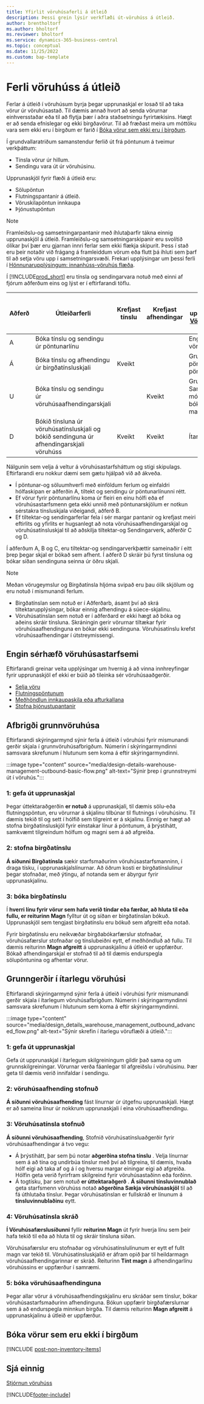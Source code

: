 ```yaml
---
title: Yfirlit vöruhúsaferli á útleið
description: Þessi grein lýsir verkflæði út-vöruhúss á útleið.
author: brentholtorf
ms.author: bholtorf
ms.reviewer: bholtorf
ms.service: dynamics-365-business-central
ms.topic: conceptual
ms.date: 11/25/2022
ms.custom: bap-template
---
```

# <a name="outbound-warehouse-processes"></a>Ferli vöruhúss á útleið

Ferlar á útleið í vöruhúsum byrja þegar upprunaskjal er losað til að taka vörur úr vöruhúsastað. Til dæmis annað hvort að senda vörurnar einhversstaðar eða til að flytja þær í aðra staðsetningu fyrirtækisins. Hægt er að senda efnislegar og ekki birgðavörur. Til að fræðast meira um móttöku vara sem ekki eru í birgðum er farið í  [Bóka vörur sem ekki eru í birgðum](#post-non-inventory-items). 

Í grundvallaratriðum samanstendur ferlið út frá pöntunum á tveimur verkþáttum:

* Tínsla vörur úr hillum.
* Sendingu vara út úr vöruhúsinu.

Upprunaskjöl fyrir flæði á útleið eru:  

* Sölupöntun  
* Flutningspantanir á útleið.  
* Vöruskilapöntun innkaupa  
* Þjónustupöntun  

> [!NOTE]
> Framleiðslu-og samsetningarpantanir með íhlutaþarfir tákna einnig upprunaskjöl á útleið. Framleiðslu-og samsetningarskipanir eru svolítið ólíkar því þær eru gjarnan innri ferlar sem ekki flækja skipurit. Þess í stað eru þeir notaðir við frágang á framleiddum vörum eða flutt þá íhluti sem þarf til að setja vöru upp í samsetningarsvæði. Frekari upplýsingar um þessi ferli í  [Hönnunarupplýsingum: innanhúss-vöruhús flæða](design-details-internal-warehouse-flows.md).  

Í  [!INCLUDE[prod_short](includes/prod_short.md)] eru tínsla og sendingarvara notuð með einni af fjórum aðferðum eins og lýst er í eftirfarandi töflu.

|Aðferð|Útleiðarferli|Krefjast tínslu|Krefjast afhendingar|Flókið stig (frekari upplýsingar um  [Vöruhúsakerfi-Yfirlit](design-details-warehouse-management.md))|  
|------|----------------|-----|---------|-------------------------------------------------------------------------------------|  
|A|Bóka tínslu og sendingu úr pöntunarlínu|||Engin sérstök vöruhúsaaðgerð.|  
|Á|Bóka tínslu og afhendingu úr birgðatínsluskjali|Kveikt||Grunnur: pöntun-eftir pöntun.|  
|U|Bóka tínslu og sendingu úr vöruhúsaafhendingarskjali||Kveikt|Grunnur: Samstæða móttöku/skipa bóka fyrir margar pantanir.|  
|D|Bókið tínsluna úr vöruhúsatínsluskjali og bókið sendinguna úr afhendingarskjali vöruhúss|Kveikt|Kveikt|Ítarlegt|  

Nálgunin sem velja á veltur á vöruhúsastarfsháttum og stigi skipulags. Eftirfarandi eru nokkur dæmi sem gætu hjálpað við að ákveða.

* Í pöntunar-og söluumhverfi með einföldum ferlum og einfaldri hólfaskipan er aðferðin A, tiltekt og sendingu úr pöntunarlínunni rétt.
* Ef vörur fyrir pöntunarlínu koma úr fleiri en einu hólfi eða ef vöruhúsastarfsmenn geta ekki unnið með pöntunarskjölum er notkun sérstakra tínsluskjala viðeigandi, aðferð B.
* Ef tiltektar-og sendingarferlar fela í sér margar pantanir og krefjast meiri eftirlits og yfirlits er hugsanlegt að nota vöruhúsaafhendingarskjal og vöruhúsatínsluskjal til að aðskilja tiltektar-og Sendingarverk, aðferðir C og D.  

Í aðferðum A, B og C, eru tiltektar-og sendingarverkþættir sameinaðir í eitt þrep þegar skjal er bókað sem afhent. Í aðferð D skráir þú fyrst tínsluna og bókar síðan sendinguna seinna úr öðru skjali.

> [!NOTE]
> Meðan vörugeymslur og Birgðatínsla hljóma svipað eru þau ólík skjölum og eru notuð í mismunandi ferlum.
> * Birgðatínslan sem notuð er í Aðferðarb, ásamt því að skrá tiltektarupplýsingar, bókar einnig afhendingu á súece-skjalinu.
> * Vöruhúsatínslan sem notuð er í aðferðard er ekki hægt að bóka og aðeins skráir tínsluna. Skráningin gerir vörurnar tiltækar fyrir vöruhúsaafhendinguna en bókar ekki sendinguna. Vöruhúsatínslu krefst vöruhúsaafhendingar í útstreymissengi.

## <a name="no-dedicated-warehouse-activity"></a>Engin sérhæfð vöruhúsastarfsemi

Eftirfarandi greinar veita upplýsingar um hvernig á að vinna innhreyfingar fyrir upprunaskjöl ef ekki er búið að tileinka sér vöruhúsaaðgerðir.

* [Selja vöru](sales-how-sell-products.md)
* [Flutningspöntunum](inventory-how-transfer-between-locations.md)
* [Meðhöndlun innkaupaskila eða afturkallana](purchasing-how-process-purchase-returns-cancellations.md)
* [Stofna þjónustupantanir](service-how-to-create-service-orders.md)

## <a name="basic-warehouse-configurations"></a>Afbrigði grunnvöruhúsa

Eftirfarandi skýringarmynd sýnir ferla á útleið í vöruhúsi fyrir mismunandi gerðir skjala í grunnvöruhúsafbrigðum. Númerin í skýringarmyndinni samsvara skrefunum í hlutunum sem koma á eftir skýringarmyndinni.  

:::image type="content" source="media/design-details-warehouse-management-outbound-basic-flow.png" alt-text="Sýnir þrep í grunnstreymi út í vöruhús.":::

### <a name="1-release-a-source-document"></a>1: gefa út upprunaskjal

Þegar úttektaraðgerðin  **er notuð**  á upprunaskjali, til dæmis sölu-eða flutningspöntun, eru vörurnar á skjalinu tilbúnar til flutnings í vöruhúsinu. Til dæmis tekið til og sett í hólfið sem tilgreint er á skjalinu. Einnig er hægt að stofna birgðatínsluskjöl fyrir einstakar línur á pöntunum, á þrýstihátt, samkvæmt tilgreindum hólfum og magni sem á að afgreiða.  

### <a name="2-create-an-inventory-pick"></a>2: stofna birgðatínslu

 **Á síðunni Birgðatínsla**  sækir starfsmaðurinn vöruhúsastarfsmanninn, í draga tísku, í upprunaskjalslínurnar. Að öðrum kosti er birgðatínslulínur þegar stofnaðar, með ýtingu, af notanda sem er ábyrgur fyrir upprunaskjalinu.  

### <a name="3-post-an-inventory-pick"></a>3: bóka birgðatínslu

Í  **hverri línu fyrir vörur sem hafa verið tíndar eða færðar, að hluta til eða fullu, er reiturinn Magn**  fylltur út og síðan er birgðatínslan bókuð. Upprunaskjöl sem tengjast  birgðatínslu eru bókuð sem afgreitt eða notað.  

Fyrir birgðatínslu eru neikvæðar birgðabókarfærslur stofnaðar, vöruhúsafærslur stofnaðar og tínslubeiðni eytt, ef meðhöndluð að fullu. Til dæmis reiturinn **Magn afgreitt** á upprunaskjalinu á útleið er uppfærður. Bókað afhendingarskjal er stofnað til að til dæmis endurspegla sölupöntunina og afhentar vörur.  

## <a name="advanced-warehouse-configurations"></a>Grunngerðir í ítarlegu vöruhúsi

Eftirfarandi skýringarmynd sýnir ferla á útleið í vöruhúsi fyrir mismunandi gerðir skjala í ítarlegum vöruhúsafbrigðum. Númerin í skýringarmyndinni samsvara skrefunum í hlutunum sem koma á eftir skýringarmyndinni.  

:::image type="content" source="media/design_details_warehouse_management_outbound_advanced_flow.png" alt-text="Sýnir skrefin í ítarlegu vöruflæði á útleið.":::

### <a name="1-release-a-source-document-1"></a>1: gefa út upprunaskjal

Gefa út upprunaskjal í ítarlegum skilgreiningum gildir það sama og um grunnskilgreiningar. Vörurnar verða fáanlegar til afgreiðslu í vöruhúsinu. Þær geta til dæmis verið innifaldar í sendingu.  

### <a name="2-create-a-warehouse-shipment"></a>2: vöruhúsaafhending stofnuð

 **Á síðunni vöruhúsaafhending**  fást línurnar úr útgefnu upprunaskjali. Hægt er að sameina línur úr nokkrum upprunaskjali í eina vöruhúsaafhendingu.  

### <a name="3-create-a-warehouse-pick"></a>3: Vöruhúsatínsla stofnuð

 **Á síðunni vöruhúsaafhending**, Stofnið vöruhúsatínsluaðgerðir fyrir vöruhúsaafhendingar á tvo vegu:

- Á þrýstihátt, þar sem þú notar  **aðgerðina stofna tínslu** . Velja línurnar sem á að tína og undirbúa tínslur með því að tilgreina, til dæmis, hvaða hólf eigi að taka af og á í og hversu margar einingar eigi að afgreiða. Hólfin geta verið fyrirfram skilgreind fyrir vöruhúsastaðinn eða forðinn.
- Á togtísku, þar sem notuð  **er úttektaraðgerð** .  **Á síðunni tínsluvinnublað**  geta starfsmenn vöruhúss notað  **aðgerðina Sækja vöruhúsaskjöl**  til að fá úthlutaða tínslur. Þegar vöruhúsatínslan er fullskráð er línunum á  **tínsluvinnublaðinu**  eytt.

### <a name="4-register-a-warehouse-pick"></a>4: Vöruhúsatínsla skráð

 **Í Vöruhúsafærslusíðunni**  fyllir  **reiturinn Magn**  út fyrir hverja línu sem þeir hafa tekið til eða að hluta til og skráir tínsluna síðan.

Vöruhúsafærslur eru stofnaðar og vöruhúsatínslulínunum er eytt ef fullt magn var tekið til. Vöruhúsatínsluskjalið er áfram opið þar til heildarmagn vöruhúsaafhendingarinnar er skráð. Reiturinn **Tínt magn** á afhendingarlínu vöruhússins er uppfærður í samræmi.  

### <a name="5-post-the-warehouse-shipment"></a>5: bóka vöruhúsaafhendinguna

Þegar allar vörur á vöruhúsaafhendingskjalinu eru skráðar sem tínslur, bókar vöruhúsastarfsmaðurinn afhendinguna. Bókun uppfærir birgðafærslurnar sem á að endurspegla minnkun birgða. Til dæmis reiturinn **Magn afgreitt** á upprunaskjalinu á útleið er uppfærður.  

## <a name="post-non-inventory-items"></a>Bóka vörur sem eru ekki í birgðum

[!INCLUDE [post-non-inventory-items](includes/post-non-inventory-items.md)]

## <a name="see-also"></a>Sjá einnig

[Stjórnun vöruhúss](design-details-warehouse-management.md)  

[!INCLUDE[footer-include](includes/footer-banner.md)]
